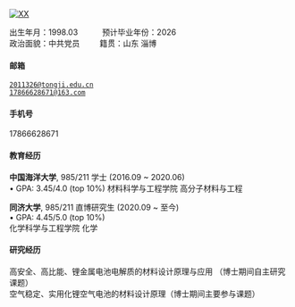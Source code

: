 [![XX](https://img.shields.io/badge/XX-github-blue?logo=github)](https://github.com/XX)

出生年月：1998.03 $~~~~~~~~~$ 预计毕业年份：2026  
政治面貌：中共党员 $~~~~~~~$ 籍贯：山东 淄博
#### 邮箱  
<code>2011326@tongji.edu.cn</code>  
<code>17866628671@163.com</code>
#### 手机号  
17866628671
#### 教育经历  
**中国海洋大学**, 985/211 学士 (2016.09 ~ 2020.06)  
• GPA: 3.45/4.0 (top 10%)
材料科学与工程学院 高分子材料与工程


**同济大学**, 985/211 直博研究生 (2020.09 ~ 至今)  
• GPA: 4.45/5.0 (top 10%)  
化学科学与工程学院 化学

#### 研究经历  
高安全、高比能、锂金属电池电解质的材料设计原理与应用 （博士期间自主研究课题）  
空气稳定、实用化锂空气电池的材料设计原理（博士期间主要参与课题）
